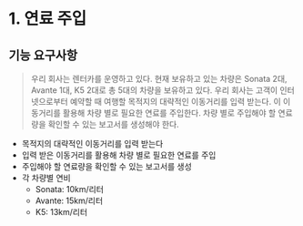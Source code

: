 # 1. 연료 주입
## 기능 요구사항
> 우리 회사는 렌터카를 운영하고 있다. 현재 보유하고 있는 차량은 Sonata 2대, Avante 1대, K5 2대로 총 5대의 차량을 보유하고 있다. 
> 우리 회사는 고객이 인터넷으로부터 예약할 때 여행할 목적지의 대략적인 이동거리를 입력 받는다. 이 이동거리를 활용해 차량 별로 필요한 연료를 주입한다. 
> 차량 별로 주입해야 할 연료량을 확인할 수 있는 보고서를 생성해야 한다.
- 목적지의 대략적인 이동거리를 입력 받는다
- 입력 받은 이동거리를 활용해 차량 별로 필요한 연료를 주입
- 주입해야 할 연료량을 확인할 수 있는 보고서를 생성
- 각 차량별 연비
  - Sonata: 10km/리터
  - Avante: 15km/리터
  - K5: 13km/리터

